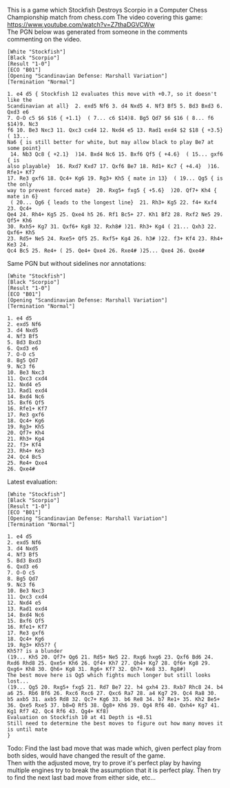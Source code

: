 This is a game which Stockfish Destroys Scorpio in a Computer Chess Championship match from chess.com
The video covering this game: https://www.youtube.com/watch?v=Z7thaDGVCWw  
The PGN below was generated from someone in the comments commenting on the video.

```
[White "Stockfish"]
[Black "Scorpio"]
[Result "1-0"]
[ECO "B01"]
[Opening "Scandinavian Defense: Marshall Variation"]
[Termination "Normal"]

1. e4 d5 { Stockfish 12 evaluates this move with +0.7, so it doesn't like the
Scandinavian at all}  2. exd5 Nf6 3. d4 Nxd5 4. Nf3 Bf5 5. Bd3 Bxd3 6. Qxd3 e6
7. O-O c5 $6 $16 { +1.1}  ( 7... c6 $14)8. Bg5 Qd7 $6 $16 ( 8... f6 $14)9. Nc3
f6 10. Be3 Nxc3 11. Qxc3 cxd4 12. Nxd4 e5 13. Rad1 exd4 $2 $18 { +3.5}  ( 13...
Na6 { is still better for white, but may allow black to play Be7 at some point}
 14. Nb3 Qc8 { +2.1}  )14. Bxd4 Nc6 15. Bxf6 Qf5 { +4.6}  ( 15... gxf6 { is
also playable}  16. Rxd7 Kxd7 17. Qxf6 Be7 18. Rd1+ Kc7 { +4.4}  )16. Rfe1+ Kf7
17. Re3 gxf6 18. Qc4+ Kg6 19. Rg3+ Kh5 { mate in 13}  ( 19... Qg5 { is the only
way to prevent forced mate}  20. Rxg5+ fxg5 { +5.6}  )20. Qf7+ Kh4 { mate in 6}
 ( 20... Qg6 { leads to the longest line}  21. Rh3+ Kg5 22. f4+ Kxf4 23. Qc4+
Qe4 24. Rh4+ Kg5 25. Qxe4 h5 26. Rf1 Bc5+ 27. Kh1 Bf2 28. Rxf2 Ne5 29. Qf5+ Kh6
30. Rxh5+ Kg7 31. Qxf6+ Kg8 32. Rxh8# )21. Rh3+ Kg4 ( 21... Qxh3 22. Qxf6+ Kh5
23. Rd5+ Ne5 24. Rxe5+ Qf5 25. Rxf5+ Kg4 26. h3# )22. f3+ Kf4 23. Rh4+ Ke3 24.
Qc4 Bc5 25. Re4+ ( 25. Qe4+ Qxe4 26. Rxe4# )25... Qxe4 26. Qxe4#
```

Same PGN but without sidelines nor annotations:

```
[White "Stockfish"]
[Black "Scorpio"]
[Result "1-0"]
[ECO "B01"]
[Opening "Scandinavian Defense: Marshall Variation"]
[Termination "Normal"]

1. e4 d5
2. exd5 Nf6
3. d4 Nxd5
4. Nf3 Bf5
5. Bd3 Bxd3
6. Qxd3 e6
7. O-O c5
8. Bg5 Qd7
9. Nc3 f6
10. Be3 Nxc3
11. Qxc3 cxd4
12. Nxd4 e5
13. Rad1 exd4
14. Bxd4 Nc6
15. Bxf6 Qf5
16. Rfe1+ Kf7
17. Re3 gxf6
18. Qc4+ Kg6
19. Rg3+ Kh5
20. Qf7+ Kh4
21. Rh3+ Kg4
22. f3+ Kf4
23. Rh4+ Ke3
24. Qc4 Bc5
25. Re4+ Qxe4
26. Qxe4#
```


Latest evaluation:
```
[White "Stockfish"]
[Black "Scorpio"]
[Result "1-0"]
[ECO "B01"]
[Opening "Scandinavian Defense: Marshall Variation"]
[Termination "Normal"]

1. e4 d5
2. exd5 Nf6
3. d4 Nxd5
4. Nf3 Bf5
5. Bd3 Bxd3
6. Qxd3 e6
7. O-O c5
8. Bg5 Qd7
9. Nc3 f6
10. Be3 Nxc3
11. Qxc3 cxd4
12. Nxd4 e5
13. Rad1 exd4
14. Bxd4 Nc6
15. Bxf6 Qf5
16. Rfe1+ Kf7
17. Re3 gxf6
18. Qc4+ Kg6
19. Rg3+ Kh5?? {
Kh5?? is a blunder
(19... Kh5 20. Qf7+ Qg6 21. Rd5+ Ne5 22. Rxg6 hxg6 23. Qxf6 Bd6 24. Rxd6 Rhd8 25. Qxe5+ Kh6 26. Qf4+ Kh7 27. Qh4+ Kg7 28. Qf6+ Kg8 29. Qxg6+ Kh8 30. Qh6+ Kg8 31. Rg6+ Kf7 32. Qh7+ Ke8 33. Rg8#)
The best move here is Qg5 which fights much longer but still looks lost...
(19... Qg5 20. Rxg5+ fxg5 21. Rd7 Be7 22. h4 gxh4 23. Rxb7 Rhc8 24. b4 a6 25. Rb6 Bf6 26. Rxc6 Rxc6 27. Qxc6 Ra7 28. a4 Kg7 29. Qc4 Ra8 30. b5 axb5 31. axb5 Rd8 32. Qc7+ Kg6 33. b6 Re8 34. b7 Re1+ 35. Kh2 Be5+ 36. Qxe5 Rxe5 37. b8=Q Rf5 38. Qg8+ Kh6 39. Qg4 Rf6 40. Qxh4+ Kg7 41. Kg1 Rf7 42. Qc4 Rf6 43. Qg4+ Kf8)
Evaluation on Stockfish 10 at 41 Depth is +8.51
Still need to determine the best moves to figure out how many moves it is until mate
}
```

Todo: Find the last bad move that was made which, given perfect play from both sides, would have changed the result of the game.  
Then with the adjusted move, try to prove it's perfect play by having multiple engines try to break the assumption that it is perfect play.
Then try to find the next last bad move from either side, etc...
